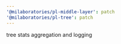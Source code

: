```yaml
---
'@milaboratories/pl-middle-layer': patch
'@milaboratories/pl-tree': patch
---
```


tree stats aggregation and logging
